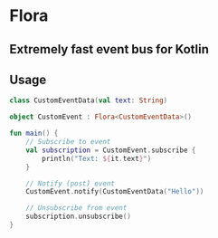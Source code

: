 # Flora

## Extremely fast event bus for Kotlin

## Usage

```kotlin
class CustomEventData(val text: String)

object CustomEvent : Flora<CustomEventData>()

fun main() {
    // Subscribe to event
    val subscription = CustomEvent.subscribe {
        println("Text: ${it.text}")
    }

    // Notify (post) event
    CustomEvent.notify(CustomEventData("Hello"))

    // Unsubscribe from event
    subscription.unsubscribe()
}
```
